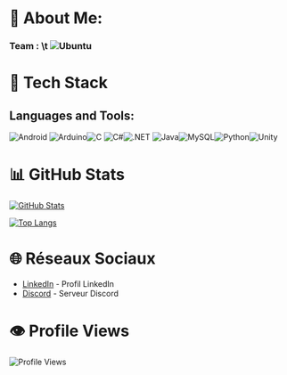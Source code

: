 # 💫 About Me:

### Team : \t ![Ubuntu](https://img.shields.io/badge/Ubuntu-E95420?style=for-the-badge&logo=ubuntu&logoColor=white)


# 🚀 Tech Stack

## Languages and Tools:

![Android]( 	https://img.shields.io/badge/Android-3DDC84?style=for-the-badge&logo=android&logoColor=white) ![Arduino](https://img.shields.io/badge/Arduino_IDE-00979D?style=for-the-badge&logo=arduino&logoColor=white)![C](https://img.shields.io/badge/C-00599C?style=for-the-badge&logo=c&logoColor=white) ![C#](https://img.shields.io/badge/C%23-239120?style=for-the-badge&logo=c-sharp&logoColor=white)![.NET](https://img.shields.io/badge/.NET-5C2D91?style=for-the-badge&logo=.net&logoColor=white) ![Java]( 	https://img.shields.io/badge/Java-ED8B00?style=for-the-badge&logo=openjdk&logoColor=white)![MySQL](https://img.shields.io/badge/MySQL-00000F?style=for-the-badge&logo=mysql&logoColor=white)![Python](https://img.shields.io/badge/Python-3776AB?style=for-the-badge&logo=python&logoColor=white)![Unity](https://img.shields.io/badge/Unity-100000?style=for-the-badge&logo=unity&logoColor=white)

# 📊 GitHub Stats

[![GitHub Stats](https://github-readme-stats.vercel.app/api?username=NathanS09&show_icons=true&theme=dark)](https://github.com/NathanS09)

[![Top Langs](https://github-readme-stats.vercel.app/api/top-langs/?username=NathanS09&layout=compact&theme=dark)](https://github.com/NathanS09)

# 🌐 Réseaux Sociaux

- [LinkedIn](LIEN_VERS_VOTRE_PROFILE_LINKEDIN) - Profil LinkedIn
- [Discord](LIEN_VERS_VOTRE_SERVER_DISCORD) - Serveur Discord

# 👁️ Profile Views

![Profile Views](https://komarev.com/ghpvc/?username=NathanS09)


